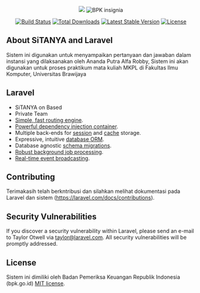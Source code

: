 <p align="center"><img src="https://laravel.com/assets/img/components/logo-laravel.svg"> 
<img alt="BPK insignia" src="https://upload.wikimedia.org/wikipedia/commons/thumb/d/d2/BPK_insignia.svg/256px-BPK_insignia.svg.png">

<p align="center">
<a href="https://travis-ci.org/laravel/framework"><img src="https://travis-ci.org/laravel/framework.svg" alt="Build Status"></a>
<a href="https://packagist.org/packages/laravel/framework"><img src="https://poser.pugx.org/laravel/framework/d/total.svg" alt="Total Downloads"></a>
<a href="https://packagist.org/packages/laravel/framework"><img src="https://poser.pugx.org/laravel/framework/v/stable.svg" alt="Latest Stable Version"></a>
<a href="https://packagist.org/packages/laravel/framework"><img src="https://poser.pugx.org/laravel/framework/license.svg" alt="License"></a>
</p>

## About SiTANYA and Laravel

Sistem ini digunakan untuk menyampaikan pertanyaan dan jawaban dalam instansi yang dilaksanakan oleh Ananda Putra Alfa Robby, Sistem ini akan digunakan untuk proses praktikum mata kuliah MKPL di Fakultas Ilmu Komputer, Universitas Brawijaya

## Laravel
- SiTANYA on Based
- Private Team
- [Simple, fast routing engine](https://laravel.com/docs/routing).
- [Powerful dependency injection container](https://laravel.com/docs/container).
- Multiple back-ends for [session](https://laravel.com/docs/session) and [cache](https://laravel.com/docs/cache) storage.
- Expressive, intuitive [database ORM](https://laravel.com/docs/eloquent).
- Database agnostic [schema migrations](https://laravel.com/docs/migrations).
- [Robust background job processing](https://laravel.com/docs/queues).
- [Real-time event broadcasting](https://laravel.com/docs/broadcasting).

## Contributing
Terimakasih telah berkntribusi dan silahkan melihat dokumentasi pada Laravel dan sistem
(https://laravel.com/docs/contributions).

## Security Vulnerabilities

If you discover a security vulnerability within Laravel, please send an e-mail to Taylor Otwell via [taylor@laravel.com](mailto:taylor@laravel.com). All security vulnerabilities will be promptly addressed.

## License
Sistem ini dimiliki oleh
Badan Pemeriksa Keuangan Republik Indonesia (bpk.go.id)
[MIT license](https://opensource.org/licenses/MIT).
